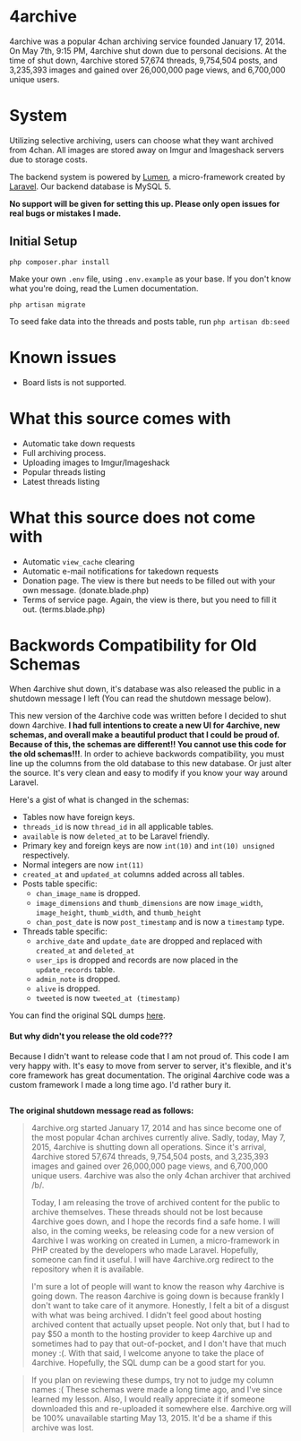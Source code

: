 # 4archive

4archive was a popular 4chan archiving service founded January 17, 2014. On May 7th, 9:15 PM, 4archive shut down due to personal decisions. At the time of shut down, 4archive 
stored 57,674 threads, 9,754,504 posts, and 3,235,393 images and gained over 26,000,000 page views, and 6,700,000 unique users.

# System
Utilizing selective archiving, users can choose what they want archived from 4chan. All images are stored away on Imgur and Imageshack servers due to storage costs.

The backend system is powered by [Lumen](http://lumen.laravel.com), a micro-framework created by [Laravel](http://laravel.com). Our backend database is MySQL 5.

**No support will be given for setting this up. Please only open issues for real bugs or mistakes I made.**


## Initial Setup ##
`php composer.phar install`

Make your own `.env` file, using `.env.example` as your base. If you don't know what you're doing, read the Lumen documentation.

`php artisan migrate`

To seed fake data into the threads and posts table, run `php artisan db:seed`

# Known issues
- Board lists is not supported.

# What this source comes with
- Automatic take down requests
- Full archiving process.
- Uploading images to Imgur/Imageshack
- Popular threads listing
- Latest threads listing

# What this source does not come with
- Automatic `view_cache` clearing
- Automatic e-mail notifications for takedown requests
- Donation page. The view is there but needs to be filled out with your own message. (donate.blade.php)
- Terms of service page. Again, the view is there, but you need to fill it out. (terms.blade.php)

# Backwords Compatibility for Old Schemas
When 4archive shut down, it's database was also released the public in a shutdown message I left (You can read the shutdown message below).

This new version of the 4archive code was written before I decided to shut down 4archive. **I had full intentions to create a new UI for 4archive, new schemas, and overall make a beautiful product that I could be proud of. Because of this,  the schemas are different!! You cannot use this code for the old schemas!!!**. In order to achieve backwords compatibility, you must line up the columns from the old database to this new database. Or just alter the source. It's very clean and easy to modify if you know your way around Laravel.

Here's a gist of what is changed in the schemas:
-  Tables now have foreign keys.
-  `threads_id` is now `thread_id` in all applicable tables.
-  `available` is now `deleted_at` to be Laravel friendly.
-  Primary key and foreign keys are now `int(10)` and `int(10) unsigned` respectively.
-  Normal integers are now `int(11)`
-  `created_at` and `updated_at` columns added across all tables.
-  Posts table specific:
    -  `chan_image_name` is dropped.
    -  `image_dimensions` and `thumb_dimensions` are now `image_width`, `image_height`, `thumb_width`, and `thumb_height`
    -  `chan_post_date` is now `post_timestamp` and is now a `timestamp` type.
-  Threads table specific:
    -  `archive_date` and `update_date` are dropped and replaced with `created_at` and `deleted_at`
    -  `user_ips` is dropped and records are now placed in the `update_records` table.
    -  `admin_note` is dropped.
    -  `alive` is dropped.
    -  `tweeted` is now `tweeted_at (timestamp)`

You can find the original SQL dumps [here](http://archive.org/details/4archive).

#### But why didn't you release the old code??? ####
Because I didn't want to release code that I am not proud of. This code I am very happy with. It's easy to move from server to server, it's flexible, and it's core framework has great documentation. The original 4archive code was a custom framework I made a long time ago. I'd rather bury it.

##

 **The original shutdown message read as follows:**
 
>4archive.org started January 17, 2014 and has since become one of the most popular 4chan archives currently alive. Sadly, today, May 7, 2015, 4archive is shutting down all operations. Since it's arrival, 4archive stored 57,674 threads, 9,754,504 posts, and 3,235,393 images and gained over 26,000,000 page views, and 6,700,000 unique users. 4archive was also the only 4chan archiver that archived /b/.
>
>Today, I am releasing the trove of archived content for the public to archive themselves. These threads should not be lost because 4archive goes down, and I hope the records find a safe home. I will also, in the coming weeks, be releasing code for a new version of 4archive I was working on created in Lumen, a micro-framework in PHP created by the developers who made Laravel. Hopefully, someone can find it useful. I will have 4archive.org redirect to the repository when it is available.
>
>I'm sure a lot of people will want to know the reason why 4archive is going down. The reason 4archive is going down is because frankly I don't want to take care of it anymore. Honestly, I felt a bit of a disgust with what was being archived. I didn't feel good about hosting archived content that actually upset people. Not only that, but I had to pay $50 a month to the hosting provider to keep 4archive up and sometimes had to pay that out-of-pocket, and I don't have that much money :(. With that said, I welcome anyone to take the place of 4archive. Hopefully, the SQL dump can be a good start for you.

>If you plan on reviewing these dumps, try not to judge my column names :( These schemas were made a long time ago, and I've since learned my lesson. Also, I would really appreciate it if someone downloaded this and re-uploaded it somewhere else. 4archive.org will be 100% unavailable starting May 13, 2015. It'd be a shame if this archive was lost.
